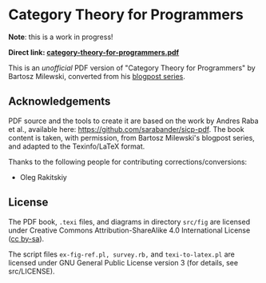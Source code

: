 Category Theory for Programmers
====

**Note**: this is a work in progress!

<b>Direct link: [category-theory-for-programmers.pdf](https://github.com/hmemcpy/milewski-ctfp-pdf/raw/master/ctfp.pdf)</b>

This is an *unofficial* PDF version of "Category Theory for Programmers" by Bartosz Milewski, converted from his [blogpost series](https://bartoszmilewski.com/2014/10/28/category-theory-for-programmers-the-preface/). 

Acknowledgements
----------------

PDF source and the tools to create it are based on the work by Andres Raba et al., available here: https://github.com/sarabander/sicp-pdf.
The book content is taken, with permission, from Bartosz Milewski's blogpost series, and adapted to the Texinfo/LaTeX format.

Thanks to the following people for contributing corrections/conversions:

* Oleg Rakitskiy

License
-------

The PDF book, `.texi` files, and diagrams in directory `src/fig` are licensed under Creative Commons Attribution-ShareAlike 4.0 International License ([cc by-sa](http://creativecommons.org/licenses/by-sa/4.0/)).
          
The script files `ex-fig-ref.pl, survey.rb,` and `texi-to-latex.pl` are licensed under GNU General Public License version 3 (for details, see src/LICENSE).
